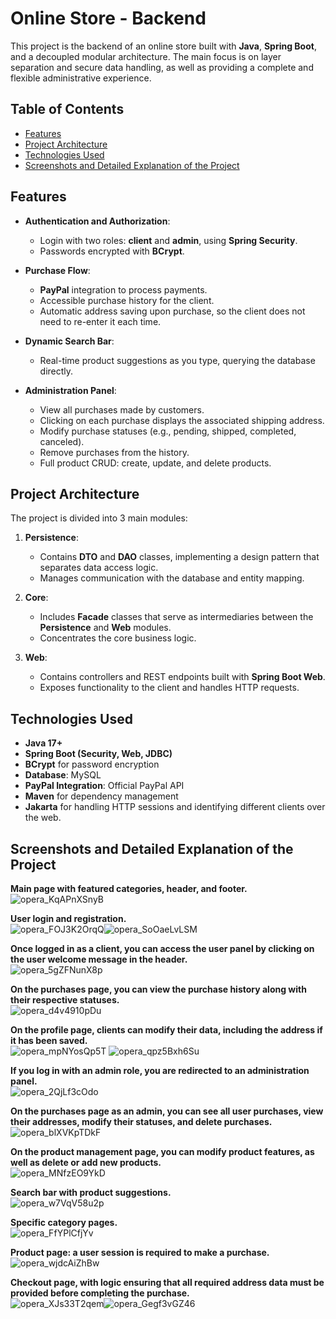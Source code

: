 # Online Store - Backend

This project is the backend of an online store built with **Java**, **Spring Boot**, and a decoupled modular architecture. The main focus is on layer separation and secure data handling, as well as providing a complete and flexible administrative experience.

## Table of Contents
- [Features](#features)
- [Project Architecture](#project-architecture)
- [Technologies Used](#technologies-used)
- [Screenshots and Detailed Explanation of the Project](#screenshots-and-detailed-explanation-of-the-project)

## Features

- **Authentication and Authorization**:  
  - Login with two roles: **client** and **admin**, using **Spring Security**.
  - Passwords encrypted with **BCrypt**.
  
- **Purchase Flow**:  
  - **PayPal** integration to process payments.
  - Accessible purchase history for the client.
  - Automatic address saving upon purchase, so the client does not need to re-enter it each time.
  
- **Dynamic Search Bar**:  
  - Real-time product suggestions as you type, querying the database directly.
  
- **Administration Panel**:  
  - View all purchases made by customers.
  - Clicking on each purchase displays the associated shipping address.
  - Modify purchase statuses (e.g., pending, shipped, completed, canceled).
  - Remove purchases from the history.
  - Full product CRUD: create, update, and delete products.
  
## Project Architecture

The project is divided into 3 main modules:

1. **Persistence**:  
   - Contains **DTO** and **DAO** classes, implementing a design pattern that separates data access logic.
   - Manages communication with the database and entity mapping.
   
2. **Core**:  
   - Includes **Facade** classes that serve as intermediaries between the **Persistence** and **Web** modules.
   - Concentrates the core business logic.
   
3. **Web**:  
   - Contains controllers and REST endpoints built with **Spring Boot Web**.
   - Exposes functionality to the client and handles HTTP requests.
   
## Technologies Used

- **Java 17+**
- **Spring Boot (Security, Web, JDBC)**
- **BCrypt** for password encryption
- **Database**: MySQL
- **PayPal Integration**: Official PayPal API
- **Maven** for dependency management
- **Jakarta** for handling HTTP sessions and identifying different clients over the web.

## Screenshots and Detailed Explanation of the Project

**Main page with featured categories, header, and footer.**  
![opera_KqAPnXSnyB](https://github.com/user-attachments/assets/e3802b7f-240c-45dd-b26b-c2edfecabc57)

**User login and registration.**  
![opera_FOJ3K2OrqQ](https://github.com/user-attachments/assets/2038b9a1-c1ac-430a-9ae2-68b64b6dbdf7)![opera_SoOaeLvLSM](https://github.com/user-attachments/assets/6b19d59d-1e46-47aa-901a-6f540ea58555)

**Once logged in as a client, you can access the user panel by clicking on the user welcome message in the header.**  
![opera_5gZFNunX8p](https://github.com/user-attachments/assets/83313e8d-51ee-42a0-9a6b-5ae5c907756c)

**On the purchases page, you can view the purchase history along with their respective statuses.**  
![opera_d4v4910pDu](https://github.com/user-attachments/assets/9495c9c2-531b-4dd4-88e6-94bfbd3a741b)

**On the profile page, clients can modify their data, including the address if it has been saved.**  
![opera_mpNYosQp5T](https://github.com/user-attachments/assets/de46df2b-5617-4761-8a94-c66b744573dc)
![opera_qpz5Bxh6Su](https://github.com/user-attachments/assets/ef8d285f-af33-42b3-9a20-ff31661f2d3d)

**If you log in with an admin role, you are redirected to an administration panel.**  
![opera_2QjLf3cOdo](https://github.com/user-attachments/assets/a7827285-d69e-4410-affe-7c50451c312a)

**On the purchases page as an admin, you can see all user purchases, view their addresses, modify their statuses, and delete purchases.**  
![opera_blXVKpTDkF](https://github.com/user-attachments/assets/14cab819-4119-4437-8ab2-a50623071291)

**On the product management page, you can modify product features, as well as delete or add new products.**  
![opera_MNfzEO9YkD](https://github.com/user-attachments/assets/24ed7cca-53b3-43e0-a135-b2375306ef76)

**Search bar with product suggestions.**  
![opera_w7VqV58u2p](https://github.com/user-attachments/assets/7f55a073-336d-4333-8127-638f221dbefd)

**Specific category pages.**  
![opera_FfYPlCfjYv](https://github.com/user-attachments/assets/3d1fe3ab-d9c7-4125-87e9-f2063f339707)

**Product page: a user session is required to make a purchase.**  
![opera_wjdcAiZhBw](https://github.com/user-attachments/assets/77cbee51-9018-43fe-ab77-6077bab05364)

**Checkout page, with logic ensuring that all required address data must be provided before completing the purchase.**  
![opera_XJs33T2qem](https://github.com/user-attachments/assets/0d671306-0b5d-4af9-bd3a-2a1cf8753621)![opera_Gegf3vGZ46](https://github.com/user-attachments/assets/8d87da25-4b02-4fc4-aa6b-c669288ed458)
